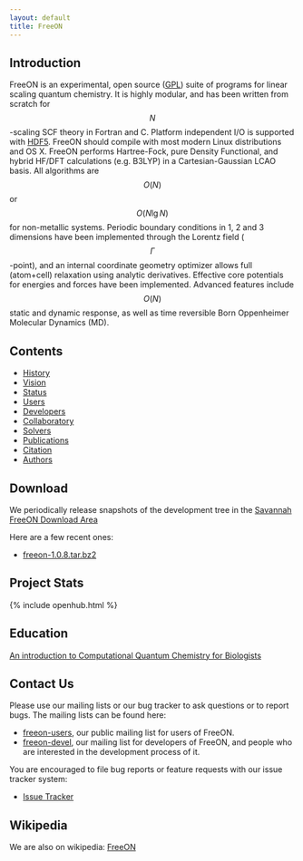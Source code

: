 ```yaml
---
layout: default
title: FreeON
---
```


Introduction
------------

FreeON is an experimental, open source
([GPL](http://www.gnu.org/licenses/gpl.html)) suite of programs for linear
scaling quantum chemistry. It is highly modular, and has been written from
scratch for $$N$$-scaling SCF theory in Fortran and C. Platform independent
I/O is supported with [HDF5](http://www.hdfgroup.org/HDF5/). FreeON should
compile with most modern Linux distributions and OS X. FreeON performs
Hartree-Fock, pure Density Functional, and hybrid HF/DFT calculations (e.g.
B3LYP) in a Cartesian-Gaussian LCAO basis. All algorithms are $$O(N)$$ or
$$O(N \lg N)$$ for non-metallic systems. Periodic boundary conditions in 1, 2
and 3 dimensions have been implemented through the Lorentz field
($$\Gamma$$-point), and an internal coordinate geometry optimizer allows full
(atom+cell) relaxation using analytic derivatives. Effective core potentials
for energies and forces have been implemented. Advanced features include
$$O(N)$$ static and dynamic response, as well as time reversible Born
Oppenheimer Molecular Dynamics (MD).

Contents
--------

-   [History](History.html "wikilink")
-   [Vision](Vision.html "wikilink")
-   [Status](https://travis-ci.org/FreeON/freeon)
-   [Users](Users_Guide.html "wikilink")
-   [Developers](Developers_Guide.html "wikilink")
-   [Collaboratory](Collaboratory.html "wikilink")
-   [Solvers](Solvers.html "wikilink")
-   [Publications](Publications.html "wikilink")
-   [Citation](Citing_FreeON.html "wikilink")
-   [Authors](Authors.html "wikilink")

Download
--------

We periodically release snapshots of the development tree in the [Savannah
FreeON Download Area](http://savannah.nongnu.org/files/?group=freeon)

Here are a few recent ones:

-   [freeon-1.0.8.tar.bz2](http://download.savannah.gnu.org/releases/freeon/freeon-1.0.8.tar.bz2)

Project Stats
-------------

{% include openhub.html %}

Education
---------

[An introduction to Computational Quantum Chemistry for Biologists](An_introduction_to_Computational_Quantum_Chemistry_for_Biologists.html "wikilink")

Contact Us
----------

Please use our mailing lists or our bug tracker to ask questions or to report
bugs. The mailing lists can be found here:

-   [freeon-users](http://lists.nongnu.org/mailman/listinfo/freeon-users), our
    public mailing list for users of FreeON.
-   [freeon-devel](http://lists.nongnu.org/mailman/listinfo/freeon-devel), our
    mailing list for developers of FreeON, and people who are interested in
    the development process of it.

You are encouraged to file bug reports or feature requests with our issue
tracker system:

-   [Issue Tracker](https://github.com/FreeON/freeon/issues)

Wikipedia
---------

We are also on wikipedia: [FreeON](http://en.wikipedia.org/wiki/FreeON)
